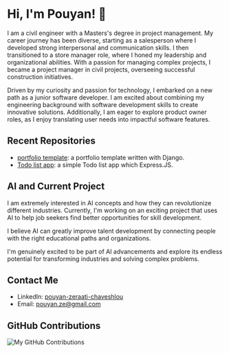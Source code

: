 # Hi, I'm Pouyan!  👋

I am a civil engineer with a Masters's degree in project management. My career journey has been diverse, starting as a salesperson where I developed strong interpersonal and communication skills. I then transitioned to a store manager role, where I honed my leadership and organizational abilities. With a passion for managing complex projects, I became a project manager in civil projects, overseeing successful construction initiatives.

Driven by my curiosity and passion for technology, I embarked on a new path as a junior software developer. I am excited about combining my engineering background with software development skills to create innovative solutions. Additionally, I am eager to explore product owner roles, as I enjoy translating user needs into impactful software features.

## Recent Repositories

- [portfolio template](https://github.com/pouyanze/portfolio): a portfolio template written with Django.
- [Todo list app](https://github.com/pouyanze/Faeze-Pouyan-Hutan-todo-app): a simple Todo list app which Express.JS.

## AI and Current Project

I am extremely interested in AI concepts and how they can revolutionize different industries. Currently, I'm working on an exciting project that uses AI to help job seekers find better opportunities for skill development.

I believe AI can greatly improve talent development by connecting people with the right educational paths and organizations.

I'm genuinely excited to be part of AI advancements and explore its endless potential for transforming industries and solving complex problems.

## Contact Me

- LinkedIn: [pouyan-zeraati-chaveshlou](https://www.linkedin.com/in/pouyan-zeraati-chaveshlou-a7007793/)
- Email: pouyan.ze@gmail.com

## GitHub Contributions

![My GitHub Contributions](https://github-readme-stats.vercel.app/api?username=pouyanze&show_icons=true&count_private=true&hide_title=true&hide_border=true)

<!--
**pouyanze/pouyanze** is a ✨ _special_ ✨ repository because its `README.md` (this file) appears on your GitHub profile.

Here are some ideas to get you started:

- 🔭 I’m currently working on ...
- 🌱 I’m currently learning ...
- 👯 I’m looking to collaborate on ...
- 🤔 I’m looking for help with ...
- 💬 Ask me about ...
- 📫 How to reach me: ...
- 😄 Pronouns: ...
- ⚡ Fun fact: ...
-->
